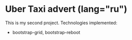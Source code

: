 # Uber Taxi advert (lang="ru")

This is my second project.
Technologies implemented:

- bootstrap-grid, bootstrap-reboot
